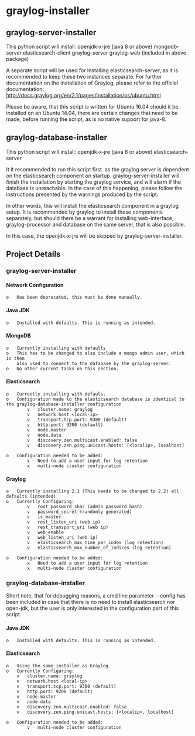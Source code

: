 # graylog-installer

## graylog-server-installer
This python script will install:
	openjdk-x-jre (java 8 or above)
	mongodb-server
	elasticsearch-client
	graylog-server
    graylog-web (included in above package)

A separate script will be used for installing elasticsearch-server,
as it is recommended to keep these two instances separate.
For further documentation on the installation of Graylog,
please refer to the official documentation:
    http://docs.graylog.org/en/2.1/pages/installation/os/ubuntu.html

Please be aware, that this script is written for Ubuntu 16.04
should it be installed on an Ubuntu 14.04, there are certain
changes that need to be made, before running the script, as
is no native support for java-8.

## graylog-database-installer
This python script will install:
	openjdk-x-jre (java 8 or above)
	elasticsearch-server

It it recommended to run this script first. as the graylog
server is dependent on the elasticsearch component on startup.
graylog-server-installer will finish the installation by starting
the graylog service, and will alarm if the database is unreachable.
In the case of this happening, please follow the instructions
presented by the warnings produced by the script. 

In other words, this will install the elasticsearch component
in a graylog setup. It is recommended by graylog to install
these components separately, but should there be a warrant
for installing web-interface, graylog-processor and database
on the same server, that is also possible.

In this case, the openjdk-x-jre will be skipped by
graylog-server-installer.

## Project Details

### graylog-server-installer

#### Network Configuration
    o   Has been deprecated, this must be done manually.
#### Java JDK
    o   Installed with defaults. This is running as intended.
#### MongoDB
    o   Currently installing with defaults
    o   This has to be changed to also include a mongo admin user, which is then
        also used to connect to the database by the graylog-server.
    o   No other current tasks on this section.
#### Elasticsearch
    o   Currently installing with defauls.
    o   Configuration made to the elasticsearch database is identical to the graylog-database-installer configuration
            v   cluster.name: graylog
            v   network.host <local-ip>
            v   transport.tcp.port: 9300 (default)
            v   http.port: 9200 (default)
            v   node.master
            v   node.data
            v   discovery.zen.multicast.enabled: false
            v   discovery.zen.ping.unicast.hosts: [<localip>, localhost]

    o   Configuration needed to be added:
            x   Need to add a user input for log retention
            x   multi-node cluster configuration

#### Graylog
    o   Currently installing 2.1 (This needs to be changed to 2.2) all defaults (intended)
    o   Currently Configuring:
            v   root_password_sha2 (admin password hash)
            v   password_secret (randomly generated)
            v   is_master
            v   rest_listen_uri (web ip)
            v   rest_transport_uri (web ip)
            v   web_enable
            v   web_listen_uri (web ip)
            v   elasticsearch_max_time_per_index (log retention)
            v   elasticsearch_max_number_of_indices (log retention)

    o   Configuration needed to be added:
            x   Need to add a user input for log retention
            x   multi-node cluster configuration

### graylog-database-installer

Short note, that for debugging reasons, a cmd line parameter --config has been included
in case that there is no need to install elasticsearch nor open-jdk, but the user is only interested
in the configuration part of this script.

#### Java JDK
    o   Installed with defaults. This is running as intended.
#### Elasticsearch
    o   Using the same installer as Graylog
    o   Currently Configuring:
        v   cluster.name: graylog
        v   network.host <local-ip>
        v   transport.tcp.port: 9300 (default)
        v   http.port: 9200 (default)
        v   node.master
        v   node.data
        v   discovery.zen.multicast.enabled: false
        v   discovery.zen.ping.unicast.hosts: [<localip>, localhost]

    o   Configuration needed to be added:
            v   multi-node cluster configuration
























